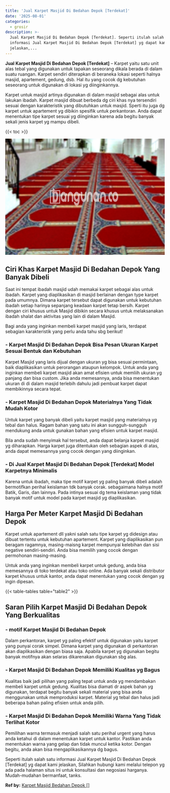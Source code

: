 ```yaml
---
title: 'Jual Karpet Masjid Di Bedahan Depok [Terdekat]'
date: '2025-08-01'
categories:
  - grosir
description: >-
  Jual Karpet Masjid Di Bedahan Depok [Terdekat]. Seperti itulah salah satu
  informasi Jual Karpet Masjid Di Bedahan Depok [Terdekat] yg dapat kami
  jelaskan,...
---
```


**Jual Karpet Masjid Di Bedahan Depok \[Terdekat\]** – Karpet yaitu satu unit alas tebal yang digunakan untuk tapakan seseorang dikala berada di dalam suatu ruangan. Karpet sendiri diterapkan di beraneka lokasi seperti halnya masjid, apartement, gedung, dsb. Hal itu yang cocok dg kebutuhan seseorang untuk digunakan di lokasi yg diinginkannya.

Karpet untuk masjid artinya digunakan di dalam masjid sebagai alas untuk lakukan ibadah. Karpet masjid dibuat berbeda dg ciri khas nya tersendiri sesuai dengan karakteristik yang dibutuhkan untuk masjid. Sperti itu juga dg karpet untuk apartement yg dibikin spesifik untuk perkantoran. Anda dapat menentukan tipe karpet sesuai yg diinginkan karena ada begitu banyak sekali jenis karpet yg mampu dibeli.

{{< toc >}}

![Jual Karpet Masjid Di Bedahan Depok [Terdekat]](/images/grosir-karpet-murah-75.png)

## Ciri Khas Karpet Masjid Di Bedahan Depok Yang Banyak Dibeli

Saat ini tempat ibadah masjid udah memakai karpet sebagai alas untuk ibadah. Karpet yang diaplikasikan di masjid berlainan dengan type karpet pada umumnya. Dimana karpet tersebut dapat digunakan untuk kebutuhan ibadah setiap harinya sepanjang keadaan karpet tetap bersih. Karpet dengan ciri khusus untuk Masjid dibikin secara khusus untuk melaksanakan ibadah shalat dan aktivitas yang lain di dalam Masjid.

Bagi anda yang inginkan membeli karpet masjid yang laris, terdapat sebagian karakteristik yang perlu anda tahu sbg berikut!

### \- Karpet Masjid Di Bedahan Depok Bisa Pesan Ukuran Karpet Sesuai Bentuk dan Kebutuhan

Karpet Masjid yang laris dijual dengan ukuran yg bisa sesuai permintaan, baik diaplikasikan untuk perorangan ataupun kelompok. Untuk anda yang inginkan membeli karpet masjid akan amat efisien untuk memliih ukuran yg panjang dan bisa custom. Jika anda memesannya, anda bisa menentukan ukuran di di dalam masjid terlebih dahulu jadi pembuat karpet dapat membikinnya secara tepat.

### \- Karpet Masjid Di Bedahan Depok Materialnya Yang Tidak Mudah Kotor

Untuk karpet yang banyak dibeli yaitu karpet masjid yang materialnya yg tebal dan halus. Ragam bahan yang satu ini akan sungguh-sungguh mendukung anda untuk gunakan bahan yang efisien untuk karpet masjid.

Bila anda sudah menyimak hal tersebut, anda dapat belanja karpet masjid yg diharapkan. Harga karpet juga ditentukan oleh sebagian aspek di atas, anda dapat memesannya yang cocok dengan yang diinginkan.

### \- Di Jual Karpet Masjid Di Bedahan Depok \[Terdekat\] Model Karpetnya Minimalis

Karena untuk ibadah, maka tipe motif karpet yg paling banyak dibeli adalah bermotifkan perihal keislaman tdk banyak corak. sebagaimana halnya motif Batik, Garis, dan lainnya. Pada intinya sesuai dg tema keislaman yang tidak banyak motif untuk model pada karpet masjid yg diaplikasikan.

## Harga Per Meter Karpet Masjid Di Bedahan Depok

Karpet untuk apartement dll yakni salah satu tipe karpet yg didesign atau dibuat tertentu untuk kebutuhan apartement. Karpet yang diaplikasikan pun beragam ragamnya, masing-maisng karpet mempunyai kelebihan dan sisi negative sendiri-sendiri. Anda bisa memilih yang cocok dengan permohonan masing-masing.

Untuk anda yang inginkan membeli karpet untuk gedung, anda bisa memesannya di toko terdekat atau toko online. Ada banyak sekali distributor karpet khusus untuk kantor, anda dapat menentukan yang cocok dengan yg ingin dipesan.

{{< table-tables table="table2" >}}

## Saran Pilih Karpet Masjid Di Bedahan Depok Yang Berkualitas

### \- motif Karpet Masjid Di Bedahan Depok

Dalam perkantoran, karpet yg paling efektif untuk digunakan yaitu karpet yang punyai corak simpel. Dimana karpet yang digunakan di perkantoran akan diaplikasikan dengan biasa saja. Apabila karpet yg digunakan begitu banyak motifnya akan selaras dikarenakan digunakan sbg alas.

### \- Karpet Masjid Di Bedahan Depok Memiliki Kualitas yg Bagus

Kualitas baik jadi pilihan yang paling tepat untuk anda yg mendambakan membeli karpet untuk gedung. Kualitas bisa diamati dr aspek bahan yg digunakan, terdapat begitu banyak sekali material yang bisa anda menggunakan untuk memproduksi karpet. Material yg tebal dan halus jadi beberapa bahan paling efisien untuk anda pilih.

### \- Karpet Masjid Di Bedahan Depok Memiliki Warna Yang Tidak Terlihat Kotor

Pemilihan warna termasuk menjadi salah satu perihal urgent yang harus anda ketahui di dalam menentukan karpet untuk kantor. Pastikan anda menentukan warna yang gelap dan tidak muncul ketika kotor. Dengan begitu, anda akan bisa mengaplikasikannya dg bagus.

Seperti itulah salah satu informasi Jual Karpet Masjid Di Bedahan Depok \[Terdekat\] yg dapat kami jelaskan, Silahkan hubungi kami melalui telepon yg ada pada halaman situs ini untuk konsultasi dan negosiasi harganya. Mudah-mudahan bermanfaat, tanks.

**Ref by:**  [Karpet Masjid Bedahan Depok []](https://id.wikipedia.org/wiki/Karpet)
